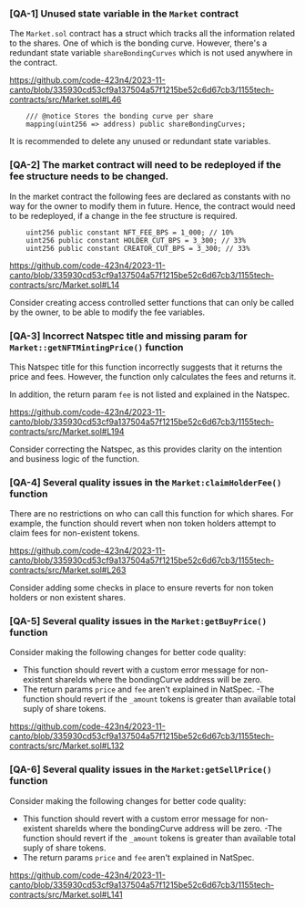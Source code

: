 ### [QA-1] Unused state variable in the `Market` contract

The `Market.sol` contract has a struct which tracks all the information related to the shares. One of which is the bonding curve. However, there's a redundant state variable `shareBondingCurves` which is not used anywhere in the contract. 


https://github.com/code-423n4/2023-11-canto/blob/335930cd53cf9a137504a57f1215be52c6d67cb3/1155tech-contracts/src/Market.sol#L46

```
    /// @notice Stores the bonding curve per share
    mapping(uint256 => address) public shareBondingCurves;
```

It is recommended to delete any unused or redundant state variables. 


### [QA-2] The market contract will need to be redeployed if the fee structure needs to be changed. 

In the market contract the following fees are declared as constants with no way for the owner to modify them in future.
Hence, the contract would need to be redeployed, if a change in the fee structure is required. 

```
    uint256 public constant NFT_FEE_BPS = 1_000; // 10%
    uint256 public constant HOLDER_CUT_BPS = 3_300; // 33%
    uint256 public constant CREATOR_CUT_BPS = 3_300; // 33%
```
https://github.com/code-423n4/2023-11-canto/blob/335930cd53cf9a137504a57f1215be52c6d67cb3/1155tech-contracts/src/Market.sol#L14

Consider creating access controlled setter functions that can only be called by the owner, to be able to modify the fee variables. 

### [QA-3] Incorrect Natspec title and missing param for `Market::getNFTMintingPrice()` function
This Natspec title for this function incorrectly suggests that it returns the price and fees. However, the function only calculates the fees and returns it. 

In addition, the return param `fee` is not listed and explained in the Natspec.

https://github.com/code-423n4/2023-11-canto/blob/335930cd53cf9a137504a57f1215be52c6d67cb3/1155tech-contracts/src/Market.sol#L194

Consider correcting the Natspec, as this provides clarity on the intention and business logic of the function. 

### [QA-4] Several quality issues in the `Market:claimHolderFee()` function

There are no restrictions on who can call this function for which shares. For example, the function should revert when non token holders attempt to claim fees for non-existent tokens. 

https://github.com/code-423n4/2023-11-canto/blob/335930cd53cf9a137504a57f1215be52c6d67cb3/1155tech-contracts/src/Market.sol#L263

Consider adding some checks in place to ensure reverts for non token holders or non existent shares. 

### [QA-5] Several quality issues in the `Market:getBuyPrice()` function

Consider making the following changes for better code quality:
- This function should revert with a custom error message for non-existent shareIds where the bondingCurve address will be zero.
- The return params `price` and `fee` aren't explained in NatSpec.
-The function should revert if the `_amount` tokens is greater than available total suply of share tokens.   

https://github.com/code-423n4/2023-11-canto/blob/335930cd53cf9a137504a57f1215be52c6d67cb3/1155tech-contracts/src/Market.sol#L132

### [QA-6] Several quality issues in the `Market:getSellPrice()` function

Consider making the following changes for better code quality:
- This function should revert with a custom error message for non-existent shareIds where the bondingCurve address will be zero.
-The function should revert if the `_amount` tokens is greater than available total suply of share tokens.
- The return params `price` and `fee` aren't explained in NatSpec.

https://github.com/code-423n4/2023-11-canto/blob/335930cd53cf9a137504a57f1215be52c6d67cb3/1155tech-contracts/src/Market.sol#L141



